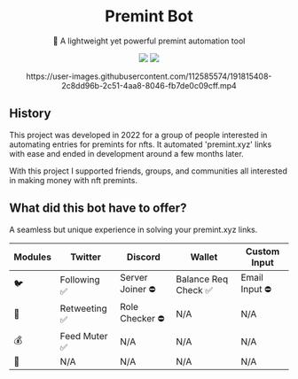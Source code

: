 <div align="center">
  <h1>Premint Bot</h1>
  <p>🚀 A lightweight yet powerful premint automation tool</p>
  <img src="https://img.shields.io/static/v1?message=reference&color=blue&style=for-the-badge&logo=micropython&label=python">
  <img src="https://img.shields.io/github/license/QIN2DIM/hcaptcha-challenger?style=for-the-badge">
  <br>
  <p>https://user-images.githubusercontent.com/112585574/191815408-2c8dd96b-2c51-4aa8-8046-fb7de0c09cff.mp4</p>
</div>

## History
This project was developed in 2022 for a group of people interested in automating entries for premints for nfts. It automated 'premint.xyz' links with ease and ended in development around a few months later.

With this project I supported friends, groups, and communities all interested in making money with nft premints.  

## What did this bot have to offer?
A seamless but unique experience in solving your premint.xyz links.

Modules | Twitter | Discord |  Wallet | Custom Input |
--- | --- | --- | --- | --- | 
🐦 | Followingㅤ✅ | Server Joiner ⛔ | Balance Req Check ✅ | Email Input ⛔
🤖 | Retweeting ✅ | Role Checker  ⛔ | N/A | N/A
💰 | Feed Muter ✅ | N/A | N/A | N/A
📩 | N/A | N/A | N/A | N/A


